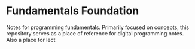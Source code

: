 # Fundamentals Foundation
Notes for programming fundamentals. Primarily focused on concepts, this repository serves as a place of reference for digital programming notes. Also a place for lect
